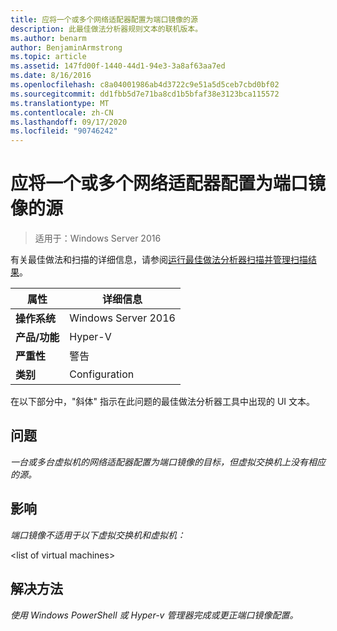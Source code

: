 ```yaml
---
title: 应将一个或多个网络适配器配置为端口镜像的源
description: 此最佳做法分析器规则文本的联机版本。
ms.author: benarm
author: BenjaminArmstrong
ms.topic: article
ms.assetid: 147fd00f-1440-44d1-94e3-3a8af63aa7ed
ms.date: 8/16/2016
ms.openlocfilehash: c8a04001986ab4d3722c9e51a5d5ceb7cbd0bf02
ms.sourcegitcommit: dd1fbb5d7e71ba8cd1b5bfaf38e3123bca115572
ms.translationtype: MT
ms.contentlocale: zh-CN
ms.lasthandoff: 09/17/2020
ms.locfileid: "90746242"
---
```

# <a name="one-or-more-network-adapters-should-be-configured-as-the-source-for-port-mirroring"></a>应将一个或多个网络适配器配置为端口镜像的源

>适用于：Windows Server 2016

有关最佳做法和扫描的详细信息，请参阅[运行最佳做法分析器扫描并管理扫描结果](https://go.microsoft.com/fwlink/p/?LinkID=223177)。

|属性|详细信息|
|-|-|
|**操作系统**|Windows Server 2016|
|**产品/功能**|Hyper-V|
|**严重性**|警告|
|**类别**|Configuration|

在以下部分中，"斜体" 指示在此问题的最佳做法分析器工具中出现的 UI 文本。

## <a name="issue"></a>**问题**
*一台或多台虚拟机的网络适配器配置为端口镜像的目标，但虚拟交换机上没有相应的源。*

## <a name="impact"></a>**影响**
*端口镜像不适用于以下虚拟交换机和虚拟机：*

\<list of virtual machines>

## <a name="resolution"></a>**解决方法**
*使用 Windows PowerShell 或 Hyper-v 管理器完成或更正端口镜像配置。*



